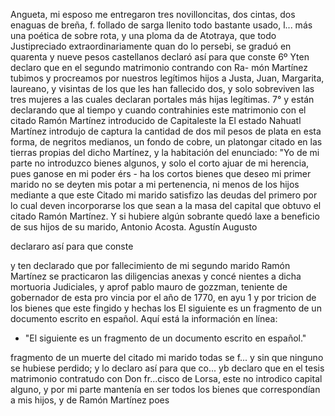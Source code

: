 Angueta, mi esposo me entregaron tres novilloncitas, dos cintas, dos enaguas de breña, f. follado de sarga llenito todo
bastante usado, l... más una poética de sobre rota, y una ploma da de Atotraya, que todo Justipreciado extraordinariamente quan do lo persebi, se graduó en quarenta y nueve pesos castellanos declaró así para que conste
6º Yten declaro que en el segundo matrimonio contrando con Ra- món Martínez tubimos y procreamos por nuestros legítimos hijos a Justa, Juan, Margarita, laureano, y visintas de los que
les han fallecido dos, y solo sobreviven las tres mujeres a las cuales declaran portales más hijas legítimas. 7° y están declarando que al tiempo y cuando contrahinies este matrimonio con el citado Ramón Martínez introducido de Capitaleste la
El estado Nahuatl Martínez introdujo de captura la cantidad de dos mil pesos de plata en esta forma, de negritos medianos, un fondo de cobre, un platongar citado en las tierras propias del dicho Martínez, y la habitación del
enunciado: "Yo de mi parte no introduzco bienes algunos, y solo el corto ajuar de mi herencia, pues ganose en mi poder érs - ha los cortos bienes que deseo mi primer marido no se deyten mis potar a mi pertenencia, ni menos de los hijos mediante a que este
Citado mi marido satisfizo las deudas del primero por lo cual deven incorporarse los que sean a la masa del capital que obtuvo el citado Ramón Martínez. Y si hubiere algún sobrante quedó laxe a beneficio de sus hijos de su marido, Antonio Acosta.
Agustín Augusto

declararo así para que conste

y ten declarado que por fallecimiento de mi segundo marido Ramón Martínez se practicaron las diligencias anexas y concé
nientes a dicha mortuoria Judiciales, y aprof
pablo mauro de gozzman, teniente de gobernador de esta pro
vincia por el año de 1770, en ayu 1
y por
tricion de los bienes que este fingido y hechas los
El siguiente es un fragmento de un documento escrito en español. Aquí está la información en línea:

- "El siguiente es un fragmento de un documento escrito en español."

fragmento de un
muerte del citado mi marido todas se f... y sin que ninguno se hubiese perdido; y lo declaro así para que co... yb declaro que en el tesis matrimonio contratudo con Don fr...cisco de Lorsa, este no introdico capital alguno, y por mi parte
mantenía en ser todos los bienes que correspondían a mis hijos, y de Ramón Martínez poes